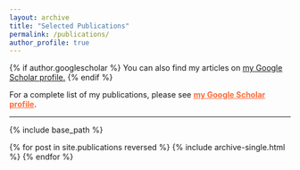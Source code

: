 ```yaml
---
layout: archive
title: "Selected Publications"
permalink: /publications/
author_profile: true
---
```


{% if author.googlescholar %}
  You can also find my articles on <u><a href="{{author.googlescholar}}">my Google Scholar profile</a>.</u>
{% endif %}

For a complete list of my publications, please see <a href="https://scholar.google.com/citations?user=nxJCrkUAAAAJ&hl=en" style="color: #FF6A39; font-weight:bold">my Google Scholar profile</a>.
<hr>

[//]: # (<sup>*</sup> Equal authorship, <sup>+</sup> Student author)

{% include base_path %}

{% for post in site.publications reversed %}
  {% include archive-single.html %}
{% endfor %}


